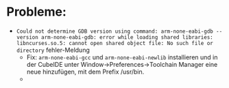 # Probleme:
* `Could not determine GDB version using command: arm-none-eabi-gdb --version arm-none-eabi-gdb: error while loading shared libraries: libncurses.so.5: cannot open shared object file: No such file or directory` fehler-Meldung
	* Fix: `arm-none-eabi-gcc` und `arm-none-eabi-newlib` installieren und in der CubeIDE unter Window->Preferences->Toolchain Manager eine neue hinzufügen, mit dem Prefix /usr/bin. 
	* 
